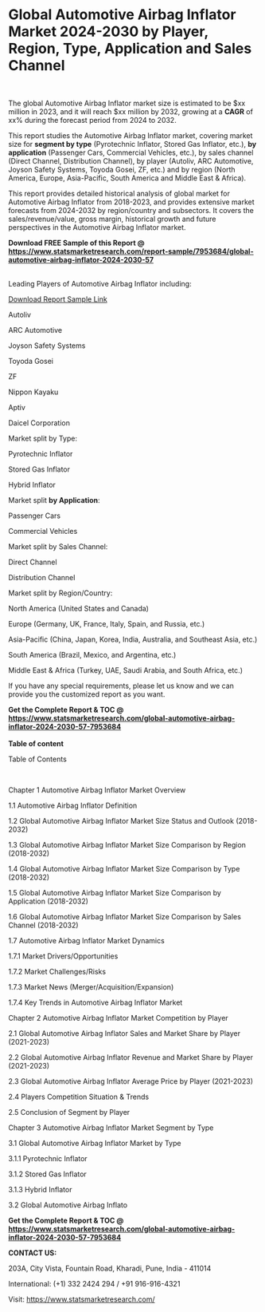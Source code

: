 <h1>Global Automotive Airbag Inflator Market 2024-2030 by Player, Region, Type, Application and Sales Channel</h1><br/><p>The global Automotive Airbag Inflator market size is estimated to be $xx million in 2023, and it will reach $xx million by 2032, growing at a <strong>CAGR</strong> of xx% during the forecast period from 2024 to 2032.</p><p>
 
 This report studies the Automotive Airbag Inflator market, covering market size for <strong>segment by type</strong> (Pyrotechnic Inflator, Stored Gas Inflator, etc.), <strong>by application</strong> (Passenger Cars, Commercial Vehicles, etc.), by sales channel (Direct Channel, Distribution Channel), by player (Autoliv, ARC Automotive, Joyson Safety Systems, Toyoda Gosei, ZF, etc.) and by region (North America, Europe, Asia-Pacific, South America and Middle East & Africa).</p><p>
 
 This report provides detailed historical analysis of global market for Automotive Airbag Inflator from 2018-2023, and provides extensive market forecasts from 2024-2032 by region/country and subsectors. It covers the sales/revenue/value, gross margin, historical growth and future perspectives in the Automotive Airbag Inflator market.</p><div><b>Download FREE Sample of this Report @ <a href="https://www.statsmarketresearch.com/download-free-sample/7953684/global-automotive-airbag-inflator-2024-2030-57">https://www.statsmarketresearch.com/report-sample/7953684/global-automotive-airbag-inflator-2024-2030-57</a></b></div><br><p>
 
 Leading Players of Automotive Airbag Inflator including:</p><p><a href="https://www.statsmarketresearch.com/download-free-sample/7953684/global-automotive-airbag-inflator-2024-2030-57">Download Report Sample Link</a></p><p>Autoliv</p><p>ARC Automotive</p><p>Joyson Safety Systems</p><p>Toyoda Gosei</p><p>ZF</p><p>Nippon Kayaku</p><p>Aptiv</p><p>Daicel Corporation</p><p>
 
 Market split by Type:</p><p>Pyrotechnic Inflator</p><p>Stored Gas Inflator</p><p>Hybrid Inflator</p><p>
 
 Market split <strong>by Application</strong>:</p><p>Passenger Cars</p><p>Commercial Vehicles</p><p>
 
 Market split by Sales Channel:</p><p>Direct Channel</p><p>Distribution Channel</p><p>
 
 Market split by Region/Country:</p><p>North America (United States and Canada)</p><p>Europe (Germany, UK, France, Italy, Spain, and Russia, etc.)</p><p>Asia-Pacific (China, Japan, Korea, India, Australia, and Southeast Asia, etc.)</p><p>South America (Brazil, Mexico, and Argentina, etc.)</p><p>Middle East & Africa (Turkey, UAE, Saudi Arabia, and South Africa, etc.)</p><p>
 
 If you have any special requirements, please let us know and we can provide you the customized report as you want.</p><div><b>Get the Complete Report & TOC @ <a href="https://www.statsmarketresearch.com/global-automotive-airbag-inflator-2024-2030-57-7953684">https://www.statsmarketresearch.com/global-automotive-airbag-inflator-2024-2030-57-7953684</a></b></div><br><b>Table of content</b><p>Table of Contents<br />
 
 <br />
 
 Chapter 1 Automotive Airbag Inflator Market Overview<br />
 
  1.1 Automotive Airbag Inflator Definition<br />
 
  1.2 Global Automotive Airbag Inflator Market Size Status and Outlook (2018-2032)<br />
 
  1.3 Global Automotive Airbag Inflator Market Size Comparison by Region (2018-2032)<br />
 
  1.4 Global Automotive Airbag Inflator Market Size Comparison by Type (2018-2032)<br />
 
  1.5 Global Automotive Airbag Inflator Market Size Comparison by Application (2018-2032)<br />
 
  1.6 Global Automotive Airbag Inflator Market Size Comparison by Sales Channel (2018-2032)<br />
 
  1.7 Automotive Airbag Inflator Market Dynamics<br />
 
  1.7.1 Market Drivers/Opportunities<br />
 
  1.7.2 Market Challenges/Risks<br />
 
  1.7.3 Market News (Merger/Acquisition/Expansion)<br />
 
  1.7.4 Key Trends in Automotive Airbag Inflator Market<br />
 
 Chapter 2 Automotive Airbag Inflator Market Competition by Player<br />
 
  2.1 Global Automotive Airbag Inflator Sales and Market Share by Player (2021-2023)<br />
 
  2.2 Global Automotive Airbag Inflator Revenue and Market Share by Player (2021-2023)<br />
 
  2.3 Global Automotive Airbag Inflator Average Price by Player (2021-2023)<br />
 
  2.4 Players Competition Situation & Trends<br />
 
  2.5 Conclusion of Segment by Player<br />
 
 Chapter 3 Automotive Airbag Inflator Market Segment by Type<br />
 
  3.1 Global Automotive Airbag Inflator Market by Type<br />
 
  3.1.1 Pyrotechnic Inflator<br />
 
  3.1.2 Stored Gas Inflator<br />
 
  3.1.3 Hybrid Inflator<br />
 
  3.2 Global Automotive Airbag Inflato<br><div><b>Get the Complete Report & TOC @ <a href="https://www.statsmarketresearch.com/global-automotive-airbag-inflator-2024-2030-57-7953684">https://www.statsmarketresearch.com/global-automotive-airbag-inflator-2024-2030-57-7953684</a></b></div></p>
 
 <b>CONTACT US:</b><br>
 
 203A, City Vista, Fountain Road, Kharadi, Pune, India - 411014 <br>
 
 International: (+1) 332 2424 294 / +91 916-916-4321<br>
 
 Visit: <a href="https://www.statsmarketresearch.com/">https://www.statsmarketresearch.com/</a>
 
 <br>